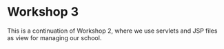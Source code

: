 # Workshop 3

This is a continuation of Workshop 2, where we use servlets and JSP files as view for managing our school. 
